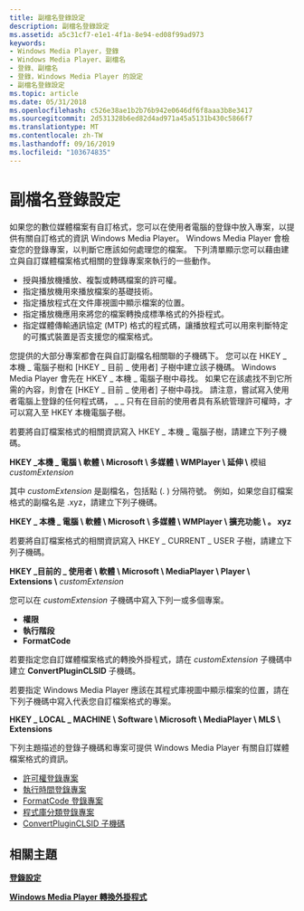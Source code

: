 ```yaml
---
title: 副檔名登錄設定
description: 副檔名登錄設定
ms.assetid: a5c31cf7-e1e1-4f1a-8e94-ed08f99ad973
keywords:
- Windows Media Player，登錄
- Windows Media Player、副檔名
- 登錄、副檔名
- 登錄，Windows Media Player 的設定
- 副檔名登錄設定
ms.topic: article
ms.date: 05/31/2018
ms.openlocfilehash: c526e38ae1b2b76b942e0646df6f8aaa3b8e3417
ms.sourcegitcommit: 2d531328b6ed82d4ad971a45a5131b430c5866f7
ms.translationtype: MT
ms.contentlocale: zh-TW
ms.lasthandoff: 09/16/2019
ms.locfileid: "103674835"
---
```

# <a name="file-name-extension-registry-settings"></a>副檔名登錄設定

如果您的數位媒體檔案有自訂格式，您可以在使用者電腦的登錄中放入專案，以提供有關自訂格式的資訊 Windows Media Player。 Windows Media Player 會檢查您的登錄專案，以判斷它應該如何處理您的檔案。 下列清單顯示您可以藉由建立與自訂媒體檔案格式相關的登錄專案來執行的一些動作。

-   授與播放機播放、複製或轉碼檔案的許可權。
-   指定播放機用來播放檔案的基礎技術。
-   指定播放程式在文件庫視圖中顯示檔案的位置。
-   指定播放機應用來將您的檔案轉換成標準格式的外掛程式。
-   指定媒體傳輸通訊協定 (MTP) 格式的程式碼，讓播放程式可以用來判斷特定的可攜式裝置是否支援您的檔案格式。

您提供的大部分專案都會在與自訂副檔名相關聯的子機碼下。 您可以在 HKEY \_ 本機 \_ 電腦子樹和 [HKEY \_ 目前 \_ 使用者] 子樹中建立該子機碼。 Windows Media Player 會先在 HKEY \_ 本機 \_ 電腦子樹中尋找。 如果它在該處找不到它所需的內容，則會在 [HKEY \_ 目前 \_ 使用者] 子樹中尋找。 請注意，嘗試寫入使用者電腦上登錄的任何程式碼， \_ \_ 只有在目前的使用者具有系統管理許可權時，才可以寫入至 HKEY 本機電腦子樹。

若要將自訂檔案格式的相關資訊寫入 HKEY \_ 本機 \_ 電腦子樹，請建立下列子機碼。

**HKEY \_本機 \_ 電腦 \\ 軟體 \\ Microsoft \\ 多媒體 \\ WMPlayer \\ 延伸 \\** 模組 *customExtension*

其中 *customExtension* 是副檔名，包括點 (. ) 分隔符號。 例如，如果您自訂檔案格式的副檔名是 .xyz，請建立下列子機碼。

**HKEY \_ 本機 \_ 電腦 \\ 軟體 \\ Microsoft \\ 多媒體 \\ WMPlayer \\ 擴充功能 \\ 。 xyz**

若要將自訂檔案格式的相關資訊寫入 HKEY \_ CURRENT \_ USER 子樹，請建立下列子機碼。

**HKEY \_目前的 \_ 使用者 \\ 軟體 \\ Microsoft \\ MediaPlayer \\ Player \\ Extensions \\** *customExtension*

您可以在 *customExtension* 子機碼中寫入下列一或多個專案。

-   **權限**
-   **執行階段**
-   **FormatCode**

若要指定您自訂媒體檔案格式的轉換外掛程式，請在 *customExtension* 子機碼中建立 **ConvertPluginCLSID** 子機碼。

若要指定 Windows Media Player 應該在其程式庫視圖中顯示檔案的位置，請在下列子機碼中寫入代表您自訂檔案格式的專案。

**HKEY \_ LOCAL \_ MACHINE \\ Software \\ Microsoft \\ MediaPlayer \\ MLS \\ Extensions**

下列主題描述的登錄子機碼和專案可提供 Windows Media Player 有關自訂媒體檔案格式的資訊。

-   [許可權登錄專案](permissions-registry-entry.md)
-   [執行時間登錄專案](runtime-registry-entry.md)
-   [FormatCode 登錄專案](formatcode-registry-entry.md)
-   [程式庫分類登錄專案](library-classification-registry-entries.md)
-   [ConvertPluginCLSID 子機碼](convertpluginclsid-subkey.md)

## <a name="related-topics"></a>相關主題

<dl> <dt>

[**登錄設定**](registry-settings.md)
</dt> <dt>

[**Windows Media Player 轉換外掛程式**](windows-media-player-conversion-plug-ins.md)
</dt> </dl>

 

 




